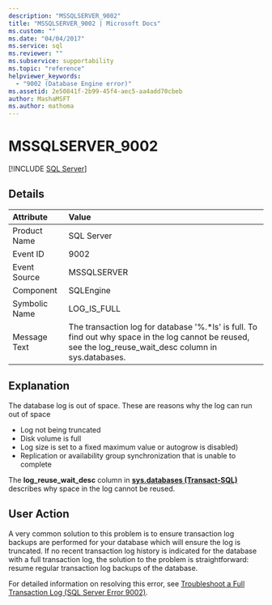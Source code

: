 ```yaml
---
description: "MSSQLSERVER_9002"
title: "MSSQLSERVER_9002 | Microsoft Docs"
ms.custom: ""
ms.date: "04/04/2017"
ms.service: sql
ms.reviewer: ""
ms.subservice: supportability
ms.topic: "reference"
helpviewer_keywords: 
  - "9002 (Database Engine error)"
ms.assetid: 2e50841f-2b99-45f4-aec5-aa4add70cbeb
author: MashaMSFT
ms.author: mathoma
---
```

# MSSQLSERVER_9002
 [!INCLUDE [SQL Server](../../includes/applies-to-version/sqlserver.md)]
  
## Details  
  
| Attribute | Value |  
| :-------- | :---- |  
|Product Name|SQL Server|  
|Event ID|9002|  
|Event Source|MSSQLSERVER|  
|Component|SQLEngine|  
|Symbolic Name|LOG_IS_FULL|  
|Message Text|The transaction log for database '%.*ls' is full. To find out why space in the log cannot be reused, see the log_reuse_wait_desc column in sys.databases.|  
  
## Explanation  

The database log is out of space. These are reasons why the log can run out of space

- Log not being truncated
- Disk volume is full
- Log size is set to a fixed maximum value or autogrow is disabled)
- Replication or availability group synchronization that is unable to complete

The **log_reuse_wait_desc** column in **[sys.databases &#40;Transact-SQL&#41;](~/relational-databases/system-catalog-views/sys-databases-transact-sql.md)** describes why space in the log cannot be reused. 
  
## User Action  

A very common solution to this problem is to ensure transaction log backups are performed for your database which will ensure the log is truncated. If no recent transaction log history is indicated for the database with a full transaction log, the solution to the problem is straightforward: resume regular transaction log backups of the database. 

For detailed information on resolving this error, see [Troubleshoot a Full Transaction Log &#40;SQL Server Error 9002&#41;](~/relational-databases/logs/troubleshoot-a-full-transaction-log-sql-server-error-9002.md).
  
